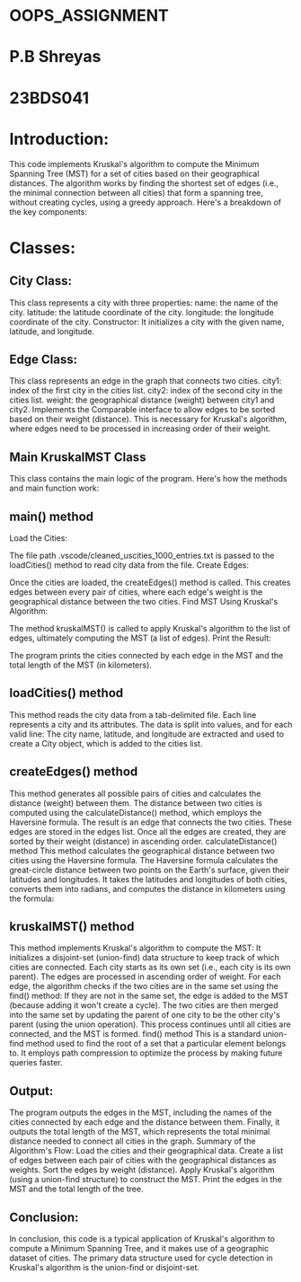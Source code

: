 # OOPS_ASSIGNMENT

# P.B Shreyas
# 23BDS041


# Introduction:
This code implements Kruskal's algorithm to compute the Minimum Spanning Tree (MST) for a set of cities based on their geographical distances. The algorithm works by finding the shortest set of edges (i.e., the minimal connection between all cities) that form a spanning tree, without creating cycles, using a greedy approach. Here's a breakdown of the key components:

# Classes:


## City Class:

This class represents a city with three properties:
name: the name of the city.
latitude: the latitude coordinate of the city.
longitude: the longitude coordinate of the city.
Constructor: It initializes a city with the given name, latitude, and longitude.


## Edge Class:

This class represents an edge in the graph that connects two cities.
city1: index of the first city in the cities list.
city2: index of the second city in the cities list.
weight: the geographical distance (weight) between city1 and city2.
Implements the Comparable interface to allow edges to be sorted based on their weight (distance). This is necessary for Kruskal's algorithm, where edges need to be processed in increasing order of their weight.

## Main KruskalMST Class
This class contains the main logic of the program. Here's how the methods and main function work:

## main() method
Load the Cities:

The file path .vscode/cleaned_uscities_1000_entries.txt is passed to the loadCities() method to read city data from the file.
Create Edges:

Once the cities are loaded, the createEdges() method is called. This creates edges between every pair of cities, where each edge's weight is the geographical distance between the two cities.
Find MST Using Kruskal's Algorithm:

The method kruskalMST() is called to apply Kruskal's algorithm to the list of edges, ultimately computing the MST (a list of edges).
Print the Result:

The program prints the cities connected by each edge in the MST and the total length of the MST (in kilometers).


## loadCities() method
This method reads the city data from a tab-delimited file. Each line represents a city and its attributes. The data is split into values, and for each valid line:
The city name, latitude, and longitude are extracted and used to create a City object, which is added to the cities list.

## createEdges() method
This method generates all possible pairs of cities and calculates the distance (weight) between them.
The distance between two cities is computed using the calculateDistance() method, which employs the Haversine formula.
The result is an edge that connects the two cities. These edges are stored in the edges list.
Once all the edges are created, they are sorted by their weight (distance) in ascending order.
calculateDistance() method
This method calculates the geographical distance between two cities using the Haversine formula.
The Haversine formula calculates the great-circle distance between two points on the Earth's surface, given their latitudes and longitudes.
It takes the latitudes and longitudes of both cities, converts them into radians, and computes the distance in kilometers using the formula:

## kruskalMST() method
This method implements Kruskal's algorithm to compute the MST:
It initializes a disjoint-set (union-find) data structure to keep track of which cities are connected. Each city starts as its own set (i.e., each city is its own parent).
The edges are processed in ascending order of weight. For each edge, the algorithm checks if the two cities are in the same set using the find() method:
If they are not in the same set, the edge is added to the MST (because adding it won't create a cycle).
The two cities are then merged into the same set by updating the parent of one city to be the other city's parent (using the union operation).
This process continues until all cities are connected, and the MST is formed.
find() method
This is a standard union-find method used to find the root of a set that a particular element belongs to. It employs path compression to optimize the process by making future queries faster.

## Output:
The program outputs the edges in the MST, including the names of the cities connected by each edge and the distance between them.
Finally, it outputs the total length of the MST, which represents the total minimal distance needed to connect all cities in the graph.
Summary of the Algorithm's Flow:
Load the cities and their geographical data.
Create a list of edges between each pair of cities with the geographical distances as weights.
Sort the edges by weight (distance).
Apply Kruskal's algorithm (using a union-find structure) to construct the MST.
Print the edges in the MST and the total length of the tree.

## Conclusion:
In conclusion, this code is a typical application of Kruskal's algorithm to compute a Minimum Spanning Tree, and it makes use of a geographic dataset of cities. The primary data structure used for cycle detection in Kruskal's algorithm is the union-find or disjoint-set.
